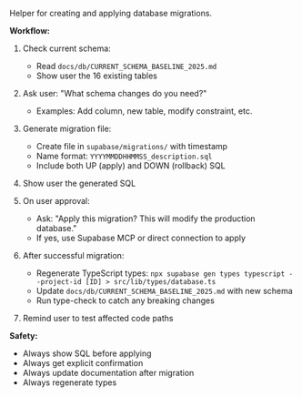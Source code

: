 Helper for creating and applying database migrations.

**Workflow:**

1. Check current schema:
   - Read `docs/db/CURRENT_SCHEMA_BASELINE_2025.md`
   - Show user the 16 existing tables

2. Ask user: "What schema changes do you need?"
   - Examples: Add column, new table, modify constraint, etc.

3. Generate migration file:
   - Create file in `supabase/migrations/` with timestamp
   - Name format: `YYYYMMDDHHMMSS_description.sql`
   - Include both UP (apply) and DOWN (rollback) SQL

4. Show user the generated SQL

5. On user approval:
   - Ask: "Apply this migration? This will modify the production database."
   - If yes, use Supabase MCP or direct connection to apply

6. After successful migration:
   - Regenerate TypeScript types: `npx supabase gen types typescript --project-id [ID] > src/lib/types/database.ts`
   - Update `docs/db/CURRENT_SCHEMA_BASELINE_2025.md` with new schema
   - Run type-check to catch any breaking changes

7. Remind user to test affected code paths

**Safety:**

- Always show SQL before applying
- Always get explicit confirmation
- Always update documentation after migration
- Always regenerate types
